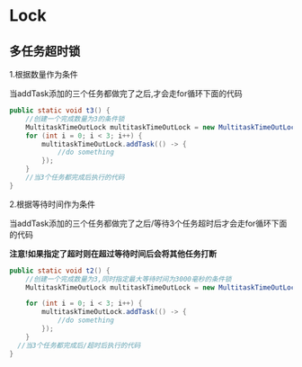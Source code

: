 # Lock
## 多任务超时锁

1.根据数量作为条件

当addTask添加的三个任务都做完了之后,才会走for循环下面的代码

```java
public static void t3() {
  	//创建一个完成数量为3的条件锁
    MultitaskTimeOutLock multitaskTimeOutLock = new MultitaskTimeOutLock(3);
    for (int i = 0; i < 3; i++) {
        multitaskTimeOutLock.addTask(() -> {
          	//do something
        });
    }
  	//当3个任务都完成后执行的代码
}
```

2.根据等待时间作为条件

当addTask添加的三个任务都做完了之后/等待3个任务超时后才会走for循环下面的代码

**注意!如果指定了超时则在超过等待时间后会将其他任务打断**

```java
public static void t2() {
    //创建一个完成数量为3,同时指定最大等待时间为3000毫秒的条件锁
    MultitaskTimeOutLock multitaskTimeOutLock = new MultitaskTimeOutLock(3, 3000);

    for (int i = 0; i < 3; i++) {
        multitaskTimeOutLock.addTask(() -> {
         	//do something
        });
    }
  //当3个任务都完成后/超时后执行的代码
}
```

